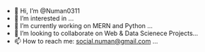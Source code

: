 - 👋 Hi, I’m @Numan0311
- 👀 I’m interested in ...
- 🌱 I’m currently working on MERN and Python  ...
- 💞️ I’m looking to collaborate on Web & Data Scienece Projects...
- 📫 How to reach me: social.numan@gmail.com ...

<!---
Numan0311/Numan0311 is a ✨ special ✨ repository because its `README.md` (this file) appears on your GitHub profile.
You can click the Preview link to take a look at your changes.
--->
